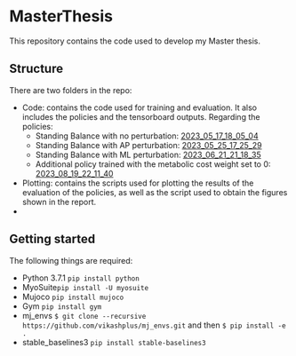# MasterThesis

This repository contains the code used to develop my Master thesis. 

## Structure
There are two folders in the repo: 
- Code: contains the code used for training and evaluation. It also includes the policies and the tensorboard outputs.
  Regarding the policies:
  - Standing Balance with no perturbation: [2023_05_17_18_05_04](https://github.com/carlota-trigo/MasterThesis/tree/1de9ba627ed1c65de04e438e839d435045dcd603/Code/policy_best_model/myoLegReachFixed-v1)
  - Standing Balance with AP perturbation: [2023_05_25_17_25_29](https://github.com/carlota-trigo/MasterThesis/tree/1de9ba627ed1c65de04e438e839d435045dcd603/Code/policy_best_model/myoLegReachFixed-v2/2023_05_25_17_25_29)
  - Standing Balance with ML perturbation: [2023_06_21_21_18_35](https://github.com/carlota-trigo/MasterThesis/tree/1de9ba627ed1c65de04e438e839d435045dcd603/Code/policy_best_model/myoLegReachFixed-v2/2023_06_21_21_18_35)
  - Additional policy trained with the metabolic cost weight set to 0: [2023_08_19_22_11_40](https://github.com/carlota-trigo/MasterThesis/tree/1de9ba627ed1c65de04e438e839d435045dcd603/Code/policy_best_model/myoLegReachFixed-v2/2023_08_19_22_11_40)
- Plotting: contains the scripts used for plotting the results of the evaluation of the policies, as well as the script used to obtain the figures shown in the report.
- 
## Getting started
The following things are required: 
- Python 3.7.1  ```pip install python```
- MyoSuite```pip install -U myosuite```
- Mujoco ```pip install mujoco```
- Gym ```pip install gym```
- mj_envs ``` $ git clone --recursive https://github.com/vikashplus/mj_envs.git ``` and then ``` $ pip install -e . ```
- stable_baselines3 ```pip install stable-baselines3 ```


